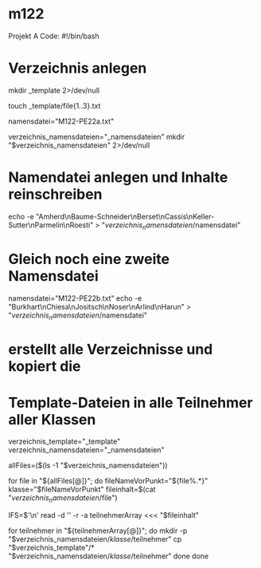 # m122
Projekt A
Code: 
#!/bin/bash

# Verzeichnis anlegen
mkdir _template 2>/dev/null

touch _template/file{1..3}.txt

namensdatei="M122-PE22a.txt"

verzeichnis_namensdateien="_namensdateien"
mkdir "$verzeichnis_namensdateien" 2>/dev/null

# Namendatei anlegen und Inhalte reinschreiben
echo -e "Amherd\nBaume-Schneider\nBerset\nCassis\nKeller-Sutter\nParmelin\nRoesti" > "$verzeichnis_namensdateien/$namensdatei"

# Gleich noch eine zweite Namensdatei
namensdatei="M122-PE22b.txt"
echo -e "Burkhart\nChiesa\nJositsch\nNoser\nArlind\nHarun" > "$verzeichnis_namensdateien/$namensdatei"

# erstellt alle Verzeichnisse und kopiert die
# Template-Dateien in alle Teilnehmer aller Klassen

verzeichnis_template="_template"
verzeichnis_namensdateien="_namensdateien"

allFiles=($(ls -1 "$verzeichnis_namensdateien"))

for file in "${allFiles[@]}"; do
  fileNameVorPunkt="${file%.*}"
  klasse="$fileNameVorPunkt"
  fileinhalt=$(cat "$verzeichnis_namensdateien/$file")

  IFS=$'\n' read -d '' -r -a teilnehmerArray <<< "$fileinhalt"

  for teilnehmer in "${teilnehmerArray[@]}"; do
    mkdir -p "$verzeichnis_namensdateien/$klasse/$teilnehmer"
    cp "$verzeichnis_template"/* "$verzeichnis_namensdateien/$klasse/$teilnehmer"
  done
done

